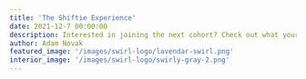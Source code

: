 ```yaml
---
title: 'The Shiftie Experience'
date: 2021-12-7 00:00:00
description: Interested in joining the next cohort? Check out what your first semester as a Shiftie could look like.
author: Adam Novak
featured_image: '/images/swirl-logo/lavendar-swirl.png'
interior_image: '/images/swirl-logo/swirly-gray-2.png'
---
```

